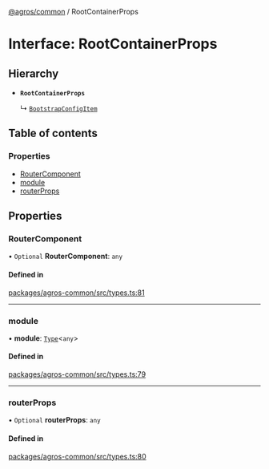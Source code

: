 [@agros/common](../index.md) / RootContainerProps

# Interface: RootContainerProps

## Hierarchy

- **`RootContainerProps`**

  ↳ [`BootstrapConfigItem`](BootstrapConfigItem.md)

## Table of contents

### Properties

- [RouterComponent](RootContainerProps.md#routercomponent)
- [module](RootContainerProps.md#module)
- [routerProps](RootContainerProps.md#routerprops)

## Properties

### <a id="routercomponent" name="routercomponent"></a> RouterComponent

• `Optional` **RouterComponent**: `any`

#### Defined in

[packages/agros-common/src/types.ts:81](https://github.com/agrosjs/agros/blob/4b72b68/packages/agros-common/src/types.ts#L81)

___

### <a id="module" name="module"></a> module

• **module**: [`Type`](../index.md#type)<`any`\>

#### Defined in

[packages/agros-common/src/types.ts:79](https://github.com/agrosjs/agros/blob/4b72b68/packages/agros-common/src/types.ts#L79)

___

### <a id="routerprops" name="routerprops"></a> routerProps

• `Optional` **routerProps**: `any`

#### Defined in

[packages/agros-common/src/types.ts:80](https://github.com/agrosjs/agros/blob/4b72b68/packages/agros-common/src/types.ts#L80)
